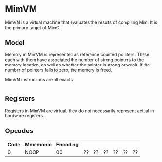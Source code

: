 # MimVM

MimVM is a virtual machine that evaluates the results of compiling Mim. It is the primary target of MimC.

## Model

Memory in MimVM is represented as reference counted pointers. These each with them have associated the number of strong pointers to the memory location, as well as whether the pointer is strong or weak. If the number of pointers falls to zero, the memory is freed. 

MimVM instructions are all exactly 

```

```

## Registers

Registers in MimVM are virtual, they do not necessarily represent actual in hardware registers.




## Opcodes

<table>
    <tr>
        <th>Code</th>
        <th>Mmemonic</th>
        <th coldpsan="8">Encoding</th>
    </tr>
    <tr>
        <td>0</td>
        <td>NOOP</td>
        <td>00</td>
        <td>??</td>
        <td>??</td>
        <td>??</td>
        <td>??</td>
        <td>??</td>
        <td>??</td>
    </tr>
</table>